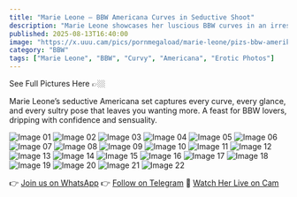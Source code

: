 ```yaml
---
title: "Marie Leone – BBW Americana Curves in Seductive Shoot"
description: "Marie Leone showcases her luscious BBW curves in an irresistible Americana-themed photo set."
published: 2025-08-13T16:40:00
image: "https://x.uuu.cam/pics/pornmegaload/marie-leone/pizs-bbw-amerika/marie-leone-1.jpg"
category: "BBW"
tags: ["Marie Leone", "BBW", "Curvy", "Americana", "Erotic Photos"]
---
```


See Full Pictures Here 👉🏼

Marie Leone’s seductive Americana set captures every curve, every glance, and every sultry pose that leaves you wanting more. A feast for BBW lovers, dripping with confidence and sensuality.

![Image 01](https://x.uuu.cam/pics/pornmegaload/marie-leone/pizs-bbw-amerika/marie-leone-1.jpg)
![Image 02](https://x.uuu.cam/pics/pornmegaload/marie-leone/pizs-bbw-amerika/marie-leone-2.jpg)
![Image 03](https://x.uuu.cam/pics/pornmegaload/marie-leone/pizs-bbw-amerika/marie-leone-3.jpg)
![Image 04](https://x.uuu.cam/pics/pornmegaload/marie-leone/pizs-bbw-amerika/marie-leone-4.jpg)
![Image 05](https://x.uuu.cam/pics/pornmegaload/marie-leone/pizs-bbw-amerika/marie-leone-5.jpg)
![Image 06](https://x.uuu.cam/pics/pornmegaload/marie-leone/pizs-bbw-amerika/marie-leone-6.jpg)
![Image 07](https://x.uuu.cam/pics/pornmegaload/marie-leone/pizs-bbw-amerika/marie-leone-7.jpg)
![Image 08](https://x.uuu.cam/pics/pornmegaload/marie-leone/pizs-bbw-amerika/marie-leone-8.jpg)
![Image 09](https://x.uuu.cam/pics/pornmegaload/marie-leone/pizs-bbw-amerika/marie-leone-9.jpg)
![Image 10](https://x.uuu.cam/pics/pornmegaload/marie-leone/pizs-bbw-amerika/marie-leone-10.jpg)
![Image 11](https://x.uuu.cam/pics/pornmegaload/marie-leone/pizs-bbw-amerika/marie-leone-11.jpg)
![Image 12](https://x.uuu.cam/pics/pornmegaload/marie-leone/pizs-bbw-amerika/marie-leone-12.jpg)
![Image 13](https://x.uuu.cam/pics/pornmegaload/marie-leone/pizs-bbw-amerika/marie-leone-13.jpg)
![Image 14](https://x.uuu.cam/pics/pornmegaload/marie-leone/pizs-bbw-amerika/marie-leone-14.jpg)
![Image 15](https://x.uuu.cam/pics/pornmegaload/marie-leone/pizs-bbw-amerika/marie-leone-15.jpg)
![Image 16](https://x.uuu.cam/pics/pornmegaload/marie-leone/pizs-bbw-amerika/marie-leone-16.jpg)
![Image 17](https://x.uuu.cam/pics/pornmegaload/marie-leone/pizs-bbw-amerika/marie-leone-17.jpg)
![Image 18](https://x.uuu.cam/pics/pornmegaload/marie-leone/pizs-bbw-amerika/marie-leone-18.jpg)
![Image 19](https://x.uuu.cam/pics/pornmegaload/marie-leone/pizs-bbw-amerika/marie-leone-19.jpg)
![Image 20](https://x.uuu.cam/pics/pornmegaload/marie-leone/pizs-bbw-amerika/marie-leone-20.jpg)
![Image 21](https://x.uuu.cam/pics/pornmegaload/marie-leone/pizs-bbw-amerika/marie-leone-21.jpg)
![Image 22](https://x.uuu.cam/pics/pornmegaload/marie-leone/pizs-bbw-amerika/marie-leone-22.jpg)

👉 [Join us on WhatsApp](https://redirecting-kappa.vercel.app/)
👉 [Follow on Telegram](https://redirecting-kappa.vercel.app/)
🔞 [Watch Her Live on Cam](https://redirecting-kappa.vercel.app/)
